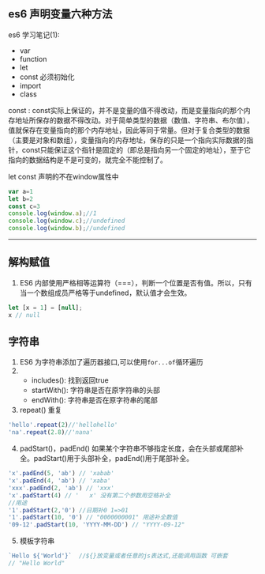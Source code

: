 ## es6 声明变量六种方法

es6 学习笔记(1):


* var  
* function
* let 
* const  必须初始化
* import
* class

const :  const实际上保证的，并不是变量的值不得改动，而是变量指向的那个内存地址所保存的数据不得改动。对于简单类型的数据（数值、字符串、布尔值），值就保存在变量指向的那个内存地址，因此等同于常量。但对于复合类型的数据（主要是对象和数组），变量指向的内存地址，保存的只是一个指向实际数据的指针，const只能保证这个指针是固定的（即总是指向另一个固定的地址），至于它指向的数据结构是不是可变的，就完全不能控制了。

let const 声明的不在window属性中
```js
var a=1
let b=2
const c=3
console.log(window.a);//1
console.log(window.c);//undefined
console.log(window.b);//undefined
```
---

## 解构赋值

1. ES6 内部使用严格相等运算符（===），判断一个位置是否有值。所以，只有当一个数组成员严格等于undefined，默认值才会生效。
```js
let [x = 1] = [null];
x // null
```

## 字符串

1. ES6 为字符串添加了遍历器接口,可以使用`for...of`循环遍历
2. - includes(): 找到返回true
   - startWith(): 字符串是否在原字符串的头部
   - endWith(): 字符串是否在原字符串的尾部
3. repeat() 重复
```js
'hello'.repeat(2)//'hellohello'
'na'.repeat(2.8)//'nana'
```
4. padStart()，padEnd()
如果某个字符串不够指定长度，会在头部或尾部补全。padStart()用于头部补全，padEnd()用于尾部补全。
```js
'x'.padEnd(5, 'ab') // 'xabab'
'x'.padEnd(4, 'ab') // 'xaba'
'xxx'.padEnd(2, 'ab') // 'xxx'
'x'.padStart(4) // '   x' 没有第二个参数用空格补全
//用途
'1'.padStart(2,'0') //日期补0 1=>01
'1'.padStart(10, '0') // "0000000001" 用途补全数值
'09-12'.padStart(10, 'YYYY-MM-DD') // "YYYY-09-12"
```
5. 模板字符串
```js
`Hello ${'World'}`  //${}放变量或者任意的js表达式,还能调用函数 可嵌套
// "Hello World"
```